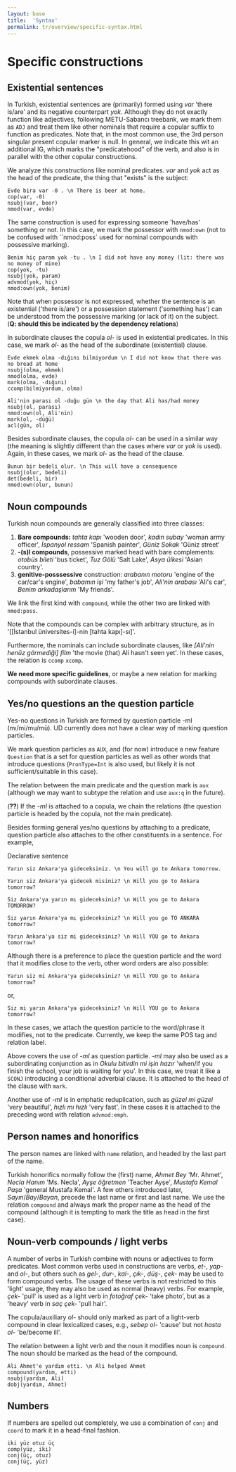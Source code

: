 ```yaml
---
layout: base
title:  'Syntax'
permalink: tr/overview/specific-syntax.html
---
```


# Specific constructions

## Existential sentences

In Turkish, existential sentences are (primarily) formed using *var* 'there is/are' and its negative counterpart *yok*. Although they do not exactly function like adjectives, following METU-Sabancı treebank, we mark them as `ADJ` and treat them like other nominals that require a copular suffix to function as predicates.  Note that, in the most common use, the 3rd person singular present copular marker is null. In general, we indicate this wit an additional IG, which marks the "predicatehood" of the verb, and also is in parallel with the other copular constructions.

We analyze this constructions like nominal predicates. *var* and *yok*
act as the head of the predicate, the thing that "exists" is the
subject:

~~~~ sdparse
Evde bira var -0 . \n There is beer at home.
cop(var, -0)
nsubj(var, beer)
nmod(var, evde)
~~~~

The same construction is used for expressing someone 'have/has' something or not. In this case, we mark the possessor with `nmod:own` (not to be confused with ``nmod:poss` used for nominal compounds with possessive marking).

~~~~ sdparse
Benim hiç param yok -tu . \n I did not have any money (lit: there was no money of mine)
cop(yok, -tu)
nsubj(yok, param)
advmod(yok, hiç)
nmod:own(yok, benim)
~~~~

Note that when possessor is not expressed, whether the sentence is an
existential ('there is/are') or a possession statement ('something
has') can be understood from the possessive marking (or lack of it) on
the subject. (**Q: should this be indicated by the dependency
relations**)

In subordinate clauses the copula *ol-* is used in existential predicates. In this case, we mark *ol-* as the head of the subordinate (existential) clause.

~~~~ sdparse
Evde ekmek olma -dığını bilmiyordum \n I did not know that there was no bread at home
nsubj(olma, ekmek)
nmod(olma, evde)
mark(olma, -dığını)
ccomp(bilmiyordum, olma)
~~~~

~~~~ sdparse
Ali'nin parası ol -duğu gün \n the day that Ali has/had money
nsubj(ol, parası)
nmod:own(ol, Ali'nin)
mark(ol, -düğü)
acl(gün, ol)
~~~~

Besides subordinate clauses, the copula *ol-* can be used in a similar
way (the meaning is slightly different than the cases where *var* or
*yok* is used). Again, in these cases, we mark *ol-* as the head of
the clause.

~~~~ sdparse
Bunun bir bedeli olur. \n This will have a consequence
nsubj(olur, bedeli)
det(bedeli, bir)
nmod:own(olur, bunun)
~~~~

## Noun compounds

Turkish noun compounds are generally classified into three classes:

1. **Bare compounds:** *tahta kapı* 'wooden door', 
   *kadın subay* 'woman army officer', 
   *İspanyol ressam* 'Spanish painter', 
   *Güniz Sokak* 'Güniz street'
2. **-(s)I compounds**, possessive marked head with bare complements:
   *otobüs bileti* 'bus ticket',
   *Tuz Gölü* 'Salt Lake',
   *Asya ülkesi* 'Asian country'.
3. **genitive-posssessive** construction:
   *arabanın motoru* 'engine of the car/car's engine',
   *babamın işi* 'my father's job',
   *Ali'nin arabası* 'Ali's car',
   *Benim arkadaşlarım* 'My friends'.

We link the first kind with `compound`, while the other two are linked
with `nmod:poss`.

Note that the compounds can be complex with arbitrary structure, as in
'[[İstanbul üniversites-i]-nin [tahta kapı]-sı]'.

Furthermore, the nominals can include subordinate clauses, like
*[Ali'nin henüz görmediği] film* 'the movie (that) Ali hasn't seen
yet'. In these cases, the relation is `ccomp` `xcomp`.

**We need more specific guidelines**, or maybe a new relation for marking compounds with subordinate clauses. 

## Yes/no questions an the question particle

Yes-no questions in Turkish are formed by question particle -mI
(mı/mi/mu/mü). UD currently does not have a clear way of marking
question particles.

We mark question particles as `AUX`, and (for now) introduce a new
feature `Question` that is a set for question particles as well as
other words that introduce questions (`PronType=Int` is also used, but
likely it is not sufficient/suitable in this case).

The relation between the main predicate and the question mark is `aux`
(although we may want to subtype the relation and use `aux:q` in the future).

(**??**) If the *-mI* is attached to a copula, we chain the relations (the
question particle is headed by the copula, not the main predicate).

Besides forming general yes/no questions by attaching to a predicate,
question particle also attaches to the other constituents in a
sentence. For example,

Declarative sentence

~~~~ sdparse
Yarın siz Ankara'ya gideceksiniz. \n You will go to Ankara tomorrow.
~~~~

~~~~ sdparse
Yarın siz Ankara'ya gidecek misiniz? \n Will you go to Ankara tomorrow?
~~~~

~~~~ sdparse
Siz Ankara'ya yarın mı gideceksiniz? \n Will you go to Ankara TOMORROW? 
~~~~

~~~~ sdparse
Siz yarın Ankara'ya mı gideceksiniz? \n Will you go TO ANKARA tomorrow?
~~~~

~~~~ sdparse
Yarın Ankara'ya siz mi gideceksiniz? \n Will YOU go to Ankara tomorrow?
~~~~

Although there is a preference to place the question particle and the
word that it modifies close to the verb, other word orders are also possible:

~~~~ sdparse
Yarın siz mi Ankara'ya gideceksiniz? \n Will YOU go to Ankara tomorrow?
~~~~
or, 
~~~~ sdparse
Siz mi yarın Ankara'ya gideceksiniz? \n Will YOU go to Ankara tomorrow?
~~~~

In these cases, we attach the question particle to the word/phrase it
modifies, not to the predicate. Currently, we keep the same POS tag
and relation label.

Above covers the use of *-mI* as question particle. *-mI* may also be
used as a subordinating conjunction as in *Okulu bitirdin mi işin
hazır* 'when/if you finish the school, your job is waiting for you'.
In this case, we treat it like a `SCONJ` introducing a conditional
adverbial clause. It is attached to the head of the clause with
`mark`.

Another use of *-mI* is in emphatic reduplication, such as *güzel mi
güzel* 'very beautiful', *hızlı mı hızlı* 'very fast'. In these cases
it is attached to the preceding word with relation `advmod:emph`.

## Person names and honorifics

The person names are linked with `name` relation, and headed by the last part of the name.

Turkish honorifics normally follow the (first) name, *Ahmet Bey*
'Mr. Ahmet', *Necla Hanım* 'Ms. Necla', *Ayşe öğretmen* 'Teacher
Ayşe', *Mustafa Kemal Paşa* 'general Mustafa Kemal'. 
A few others introduced later, *Sayın*/*Bay*/*Bayan*, precede the last name or first and last name.
We use the relation `compound` and always mark the proper name as the head of the compound (although it is tempting to mark the title as head in the first case).

## Noun-verb compounds / light verbs

A number of verbs in Turkish combine with nouns or adjectives to form predicates.
Most common verbs used in constructions are verbs, *et-*, *yap-* and *ol-*, but others such as *gel-*, *dur-*, *kal-*, *çık-*, *düş-*, *çek-* may be used to form compound verbs.
The usage of these verbs is not restricted to this 'light' usage,
they may also be used as normal (heavy) verbs.
For example, *çek-* 'pull' is used as a light verb in *fotoğraf çek-* 'take photo', but as a 'heavy' verb in *saç çek-* 'pull hair'.

The copula/auxiliary  *ol-* should only marked as part of a light-verb compound in clear lexicalized cases, e.g., *sebep ol-* 'cause' but not *hasta ol-* 'be/become ill'.

The relation between a light verb and the noun it modifies noun is `compound`.
The noun should be marked as the head of the compound.

~~~~ sdparse
Ali Ahmet'e yardım etti. \n Ali helped Ahmet
compound(yardım, etti)
nsubj(yardım, Ali)
dobj(yardım, Ahmet)
~~~~


## Numbers

If numbers are spelled out completely, we use a combination of `conj`
and `coord` to mark it in a head-final fashion.

~~~~ sdparse
iki yüz otuz üç 
comp(yüz, iki)
conj(üç, otuz)
conj(üç, yüz)

~~~~




